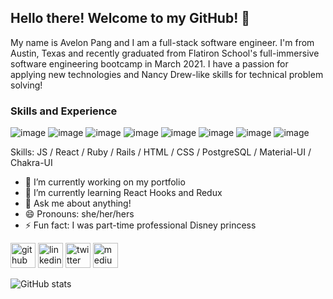 ## Hello there! Welcome to my GitHub! 👋

My name is Avelon Pang and I am a full-stack software engineer. I'm from Austin, Texas and recently graduated from Flatiron School's full-immersive software engineering bootcamp in March 2021. I have a passion for applying new technologies and Nancy Drew-like skills for technical problem solving!

### Skills and Experience
![image](https://user-images.githubusercontent.com/62185859/112547931-6e918a80-8d89-11eb-962a-c3592e2c7489.png)
![image](https://user-images.githubusercontent.com/62185859/112546862-042c1a80-8d88-11eb-8ed2-5b87228d7f82.png)
![image](https://user-images.githubusercontent.com/62185859/112547092-48b7b600-8d88-11eb-853f-61d8de920cf4.png)
![image](https://user-images.githubusercontent.com/62185859/112547199-71d84680-8d88-11eb-887f-af70e97fcc0d.png)
![image](https://user-images.githubusercontent.com/62185859/112547258-874d7080-8d88-11eb-9e42-3ee3c23dc6fb.png)
![image](https://user-images.githubusercontent.com/62185859/112547635-fcb94100-8d88-11eb-8b90-395b22d283d6.png)
![image](https://user-images.githubusercontent.com/62185859/112547353-a6e49900-8d88-11eb-8536-ee18e0e9a656.png)
![image](https://user-images.githubusercontent.com/62185859/112547389-afd56a80-8d88-11eb-8ea7-ee7330f57000.png)





Skills: JS / React / Ruby / Rails / HTML / CSS / PostgreSQL / Material-UI / Chakra-UI

- 🔭 I’m currently working on my portfolio 
- 🌱 I’m currently learning React Hooks and Redux 
- 💬 Ask me about anything! 
- 😄 Pronouns: she/her/hers 
- ⚡ Fun fact: I was part-time professional Disney princess 


[<img src='https://cdn.jsdelivr.net/npm/simple-icons@3.0.1/icons/github.svg' alt='github' height='40'>](https://github.com/Apang20)  [<img src='https://cdn.jsdelivr.net/npm/simple-icons@3.0.1/icons/linkedin.svg' alt='linkedin' height='40'>](https://www.linkedin.com/in/https://www.linkedin.com/in/avelon-pang-82327360//)  [<img src='https://cdn.jsdelivr.net/npm/simple-icons@3.0.1/icons/twitter.svg' alt='twitter' height='40'>](https://twitter.com/@AvelonP)  [<img src='https://cdn.jsdelivr.net/npm/simple-icons@3.0.1/icons/medium.svg' alt='medium' height='40'>](https://avelonpang.medium.com/)  

![GitHub stats](https://github-readme-stats.vercel.app/api?username=Apang20&show_icons=true)  

 


